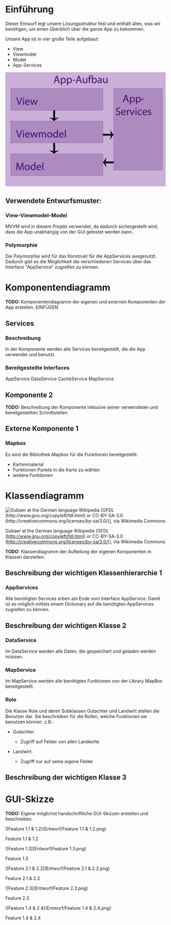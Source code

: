 # Einführung

Dieser Entwurf legt unsere Lösungsstruktur fest und enthält alles, was wir benötigen, um einen Überblich über die ganze App zu bekommen.

Unsere App ist in vier große Teile aufgebaut:
- View
- Viewmodel
- Model
- App-Services

![Gubaer at the German language Wikipedia [GFDL (http://www.gnu.org/copyleft/fdl.html) or CC-BY-SA-3.0 (http://creativecommons.org/licenses/by-sa/3.0/)], via Wikimedia Commons](images/General-AppStructure.png)

## Verwendete Entwurfsmuster:
### View-Viewmodel-Model ###
MVVM wird in diesem Projekt verwendet, da dadurch sichergestellt wird, dass die App unabhängig von der GUI getestet werden kann.

### Polymorphie
Die Polymorphie wird für das Konstrukt für die AppServices ausgenutzt. Dadurch gibt es die Möglichkeit die verschiedenen Services über das Interface "AppService" zugreifen zu können.

# Komponentendiagramm

**TODO:** Komponentendiagramm der eigenen und externen Komponenten der App erstellen. EINFÜGEN

## Services

### Beschreibung
In der Komponente werden alle Services bereitgestellt, die die App verwendet und benutzt.

### Bereitgestellte Interfaces
AppService
DataService
CacheService
MapService


## Komponente 2

**TODO:** Beschreibung der Komponente inklusive seiner verwendeten und bereitgestellten Schnittstellen

## Externe Komponente 1

### Mapbox
Es wird die Bibliothek Mapbox für die Funktionen bereitgestellt:
- Kartenmaterial
- Funktionen Punkte in die Karte zu wählen
- weitere Funktionen

# Klassendiagramm

![Gubaer at the German language Wikipedia [GFDL (http://www.gnu.org/copyleft/fdl.html) or CC-BY-SA-3.0 (http://creativecommons.org/licenses/by-sa/3.0/)], via Wikimedia Commons](images/Klassendiagramm.png)

Gubaer at the German language Wikipedia [GFDL (http://www.gnu.org/copyleft/fdl.html) or CC-BY-SA-3.0 (http://creativecommons.org/licenses/by-sa/3.0/)], via Wikimedia Commons

**TODO:** Klassendiagramm der Aufteilung der eigenen Komponenten in Klassen darstellen.

## Beschreibung der wichtigen Klassenhierarchie 1

### AppServices
Alle benötigten Services erben am Ende vom Interface AppService. Damit ist es möglich mittels einem Dictionary auf die benötigten AppServices zugreifen zu können.

## Beschreibung der wichtigen Klasse 2
### DataService 
Im DataService werden alle Daten, die gespeichert und geladen werden müssen. 

### MapService
Im MapService werden alle benötigten Funktionen von der Library MapBox bereitgestellt.

### Role
Die Klasse Role und deren Subklassen Gutachter und Landwirt stellen die Benutzer dar. Sie beschreiben für die Rollen, welche Funktionen sie benutzen können.
z.B.: 
- Gutachter:
    - Zugriff auf Felder von allen Landwirte

- Landwirt:
    - Zugriff nur auf seine eigene Felder

## Beschreibung der wichtigen Klasse 3


# GUI-Skizze

**TODO:** Eigene möglichst handschriftliche GUI-Skizzen erstellen und beschreiben.

![Feature 1.1 & 1.2](Entwurf/Feature 1.1 & 1.2.png)

Feature 1.1 & 1.2

![Feature 1.3](Entwurf/Feature 1.3.png)

Feature 1.3

![Feature 2.1 & 2.2](Entwurf/Feature 2.1 & 2.2.png)

Feature 2.1 & 2.2

![Feature 2.3](Entwurf/Feature 2.3.png)

Feature 2.3

![Feature 1.4 & 2.4](Entwurf/Feature 1.4 & 2.4.png)

Feature 1.4 & 2.4
